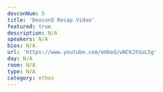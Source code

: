 ```yaml
---
devconNum: 5
title: 'Devcon5 Recap Video'
featured: true
description: N/A
speakers: N/A
bios: N/A
url: 'https://www.youtube.com/embed/wNCKJtGuL5g'
day: N/A
room: N/A
type: N/A
category: ethos
---
```


